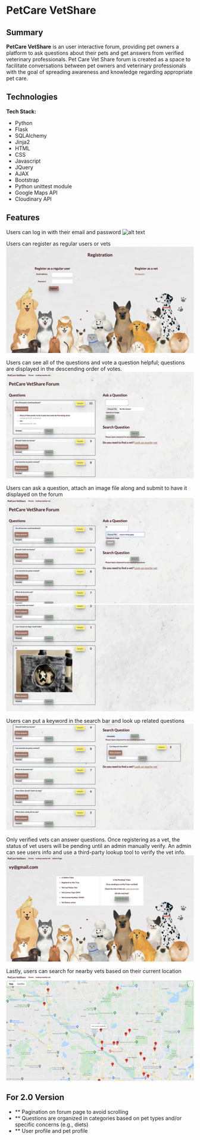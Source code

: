 # PetCare VetShare 

## Summary 
**PetCare VetShare** is an user interactive forum, providing pet owners a platform to ask questions about their pets and get answers from verified veterinary professionals. Pet Care Vet Share forum is created as a space to facilitate conversations between pet owners and veterinary professionals with the goal of spreading awareness and knowledge regarding appropriate pet care. 

## Technologies

**Tech Stack:**

- Python
- Flask
- SQLAlchemy
- Jinja2
- HTML
- CSS
- Javascript
- JQuery
- AJAX
- Bootstrap
- Python unittest module
- Google Maps API
- Cloudinary API

## Features

Users can log in with their email and password
![alt text](static/images/_readme-img/login-page.png "PetCare VetShare Login")

Users can register as regular users or vets 
![alt text](static/images/_readme-img/register-page.png "Registration")

Users can see all of the questions and vote a question helpful; questions are displayed in the descending order of votes.
![alt text](static/images/_readme-img/forum-page.png "Forum")

Users can ask a question, attach an image file along and submit to have it displayed on the forum 
![alt text](static/images/_readme-img/ask-question.png "Ask Question")
![alt text](static/images/_readme-img/question-display.png "Question displayed")

Users can put a keyword in the search bar and look up related questions 
![alt text](static/images/_readme-img/search-questions.png "Search Question")

Only verified vets can answer questions. Once registering as a vet, the status of vet users will be pending until an admin manually verify. An admin can see users info and use a third-party lookup tool to verify the vet info. 
![alt text](static/images/_readme-img/verify-vet.png "Verify vets")

Lastly, users can search for nearby vets based on their current location 
![alt text](static/images/_readme-img/map-page.png "Nearby vet map")

## For 2.0 Version

- ** Pagination on forum page to avoid scrolling
- ** Questions are organized in categories based on pet types and/or specific concerns (e.g., diets)
- ** User profile and pet profile